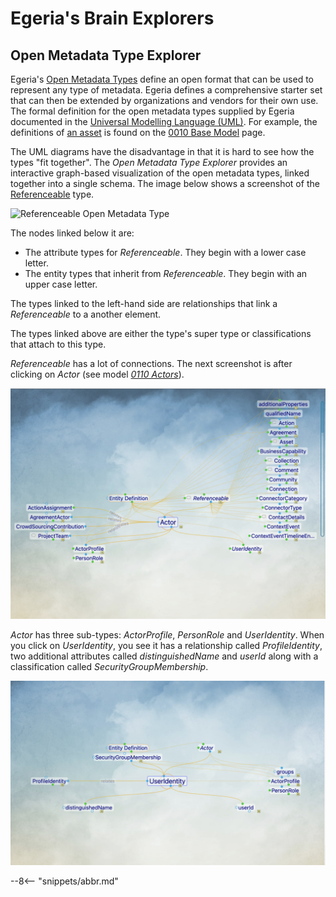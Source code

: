 <!-- SPDX-License-Identifier: CC-BY-4.0 -->
<!-- Copyright Contributors to the Egeria project. -->

# Egeria's Brain Explorers


## Open Metadata Type Explorer

Egeria's [Open Metadata Types](/types) define an open format that can be used to represent any type of metadata.  Egeria defines a comprehensive starter set that can then be extended by organizations and vendors for their own use.  The formal definition for the open metadata types supplied by Egeria documented in the [Universal Modelling Language (UML)](https://en.wikipedia.org/wiki/Unified_Modeling_Language).  For example, the definitions of [an asset](/concepts/asset) is found on the [0010 Base Model](/types/0/0010-Base-Model) page.

The UML diagrams have the disadvantage in that it is hard to see how the types "fit together".  The *Open Metadata Type Explorer* provides an interactive graph-based visualization of the open metadata types, linked together into a single schema.  The image below shows a screenshot of the [Referenceable](/concepts/referenceable) type.

![Referenceable Open Metadata Type](referenceable-open-metadata-type.png)

The nodes linked below it are:

* The attribute types for *Referenceable*.  They begin with a lower case letter.
* The entity types that inherit from *Referenceable*.  They begin with an upper case letter.

The types linked to the left-hand side are relationships that link a *Referenceable* to a another element.

The types linked above are either the type's super type or classifications that attach to this type.

*Referenceable* has a lot of connections.  The next screenshot is after clicking on *Actor* (see model [*0110 Actors*](/types/1/0110-Actors)).

![Actor Open Metadata Type](actor-open-metadata-type.png)

*Actor* has three sub-types: *ActorProfile*, *PersonRole* and *UserIdentity*.  When you click on *UserIdentity*, you see it has a relationship called *ProfileIdentity*, two additional attributes called *distinguishedName* and *userId* along with a classification called *SecurityGroupMembership*.

![User Identity Open Metadata Type](user-identity-open-metadata-type.png)


--8<-- "snippets/abbr.md"